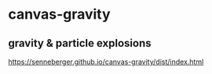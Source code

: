 # canvas-gravity

## gravity & particle explosions
https://senneberger.github.io/canvas-gravity/dist/index.html

